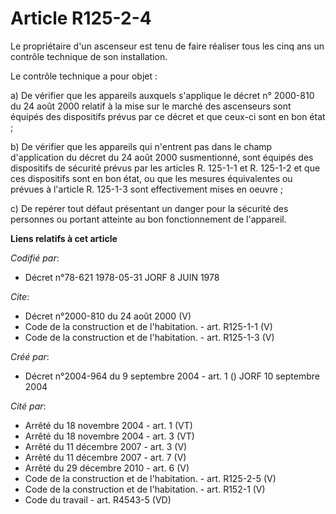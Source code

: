 # Article R125-2-4

Le propriétaire d'un ascenseur est tenu de faire réaliser tous les cinq ans un contrôle technique de son installation. 

Le contrôle technique a pour objet : 

a) De vérifier que les appareils auxquels s'applique le décret n° 2000-810 du 24 août 2000 relatif à la mise sur le marché
des ascenseurs sont équipés des dispositifs prévus par ce décret et que ceux-ci sont en bon état ; 

b) De vérifier que les appareils qui n'entrent pas dans le champ d'application du décret du 24 août 2000 susmentionné, sont
équipés des dispositifs de sécurité prévus par les articles R. 125-1-1 et R. 125-1-2 et que ces dispositifs sont en bon état,
ou que les mesures équivalentes ou prévues à l'article R. 125-1-3 sont effectivement mises en oeuvre ; 

c) De repérer tout défaut présentant un danger pour la sécurité des personnes ou portant atteinte au bon fonctionnement de
l'appareil.

**Liens relatifs à cet article**

_Codifié par_:

  - Décret n°78-621 1978-05-31 JORF 8 JUIN 1978

_Cite_:

  - Décret n°2000-810 du 24 août 2000 (V)
  - Code de la construction et de l'habitation. - art. R125-1-1 (V)
  - Code de la construction et de l'habitation. - art. R125-1-3 (V)

_Créé par_:

  - Décret n°2004-964 du 9 septembre 2004 - art. 1 () JORF 10 septembre 2004

_Cité par_:

  - Arrêté du 18 novembre 2004 - art. 1 (VT)
  - Arrêté du 18 novembre 2004 - art. 3 (VT)
  - Arrêté du 11 décembre 2007 - art. 3 (V)
  - Arrêté du 11 décembre 2007 - art. 7 (V)
  - Arrêté du 29 décembre 2010 - art. 6 (V)
  - Code de la construction et de l'habitation. - art. R125-2-5 (V)
  - Code de la construction et de l'habitation. - art. R152-1 (V)
  - Code du travail - art. R4543-5 (VD)
